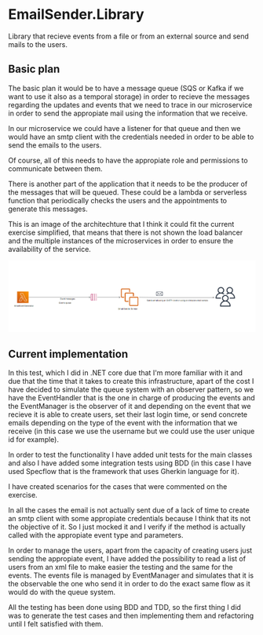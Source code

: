 # EmailSender.Library

Library that recieve events from a file or from an external source and send mails to the users.


## Basic plan
The basic plan it would be to have a message queue (SQS or Kafka if we want to use it also as a temporal storage) in order to recieve the messages regarding the updates and events that we need to trace in our microservice in order to send the appropiate mail using the information that we receive.

In our microservice we could have a listener for that queue and then we would have an smtp client with the credentials needed in order to be able to send the emails to the users.

Of course, all of this needs to have the appropiate role and permissions to communicate between them.

There is another part of the application that it needs to be the producer of the messages that will be queued. These could be a lambda or serverless function that periodically checks the users and the appointments to generate this messages.

This is an image of the architechture that I think it could fit the current exercise simplified, that means that there is not shown the load balancer and the multiple instances of the microservices in order to ensure the availability of the service.

![](https://github.com/Gergilcan/EmailSender/blob/master/Documentation/Real%20scenario%20diagram.png)

## Current implementation

In this test, which I did in .NET core due that I'm more familiar with it and due that the time that it takes to create this infrastructure, apart of the cost I have decided to simulate the queue system with an observer pattern, so we have the EventHandler that is the one in charge of producing the events and the EventManager is the observer of it and depending on the event that we recieve it is able to create users, set their last login time, or send concrete emails depending on the type of the event with the information that we receive (in this case we use the username but we could use the user unique id for example).

In order to test the functionality I have added unit tests for the main classes and also I have added some integration tests using BDD (in this case I have used Specflow that is the framework that uses Gherkin language for it).

I have created scenarios for the cases that were commented on the exercise.

In all the cases the email is not actually sent due of a lack of time to create an smtp client with some appropiate credentials because I think that its not the objective of it. So I just mocked it and I verify if the method is actually called with the appropiate event type and parameters.

In order to manage the users, apart from the capacity of creating users just sending the appropiate event, I have added the possibility to read a list of users from an xml file to make easier the testing and the same for the events. The events file is managed by EventManager and simulates that it is the observable the one who send it in order to do the exact same flow as it would do with the queue system.

All the testing has been done using BDD and TDD, so the first thing I did was to generate the test cases and then implementing them and refactoring until I felt satisfied with them.
